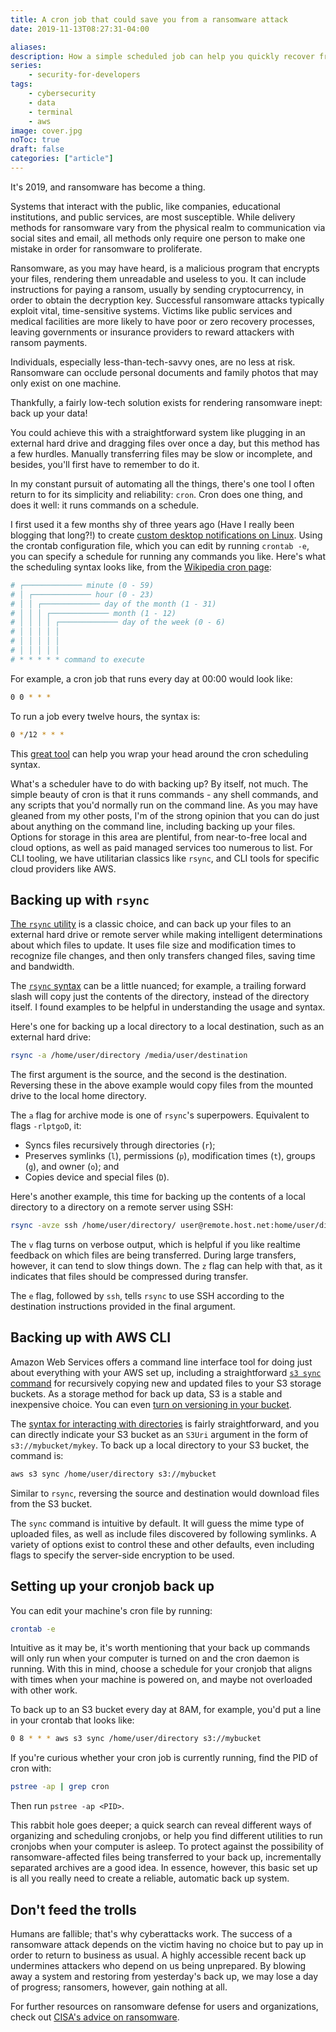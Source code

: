 ```yaml
---
title: A cron job that could save you from a ransomware attack
date: 2019-11-13T08:27:31-04:00

aliases:
description: How a simple scheduled job can help you quickly recover from ransomware.
series:
    - security-for-developers
tags:
    - cybersecurity
    - data
    - terminal
    - aws
image: cover.jpg
noToc: true
draft: false
categories: ["article"]
---
```


It's 2019, and ransomware has become a thing.

Systems that interact with the public, like companies, educational institutions, and public services, are most susceptible. While delivery methods for ransomware vary from the physical realm to communication via social sites and email, all methods only require one person to make one mistake in order for ransomware to proliferate.

Ransomware, as you may have heard, is a malicious program that encrypts your files, rendering them unreadable and useless to you. It can include instructions for paying a ransom, usually by sending cryptocurrency, in order to obtain the decryption key. Successful ransomware attacks typically exploit vital, time-sensitive systems. Victims like public services and medical facilities are more likely to have poor or zero recovery processes, leaving governments or insurance providers to reward attackers with ransom payments.

Individuals, especially less-than-tech-savvy ones, are no less at risk. Ransomware can occlude personal documents and family photos that may only exist on one machine.

Thankfully, a fairly low-tech solution exists for rendering ransomware inept: back up your data!

You could achieve this with a straightforward system like plugging in an external hard drive and dragging files over once a day, but this method has a few hurdles. Manually transferring files may be slow or incomplete, and besides, you'll first have to remember to do it.

In my constant pursuit of automating all the things, there's one tool I often return to for its simplicity and reliability: `cron`. Cron does one thing, and does it well: it runs commands on a schedule.

I first used it a few months shy of three years ago (Have I really been blogging that long?!) to create [custom desktop notifications on Linux](/blog/how-i-created-custom-desktop-notifications-using-terminal-and-cron/). Using the crontab configuration file, which you can edit by running `crontab -e`, you can specify a schedule for running any commands you like. Here's what the scheduling syntax looks like, from the [Wikipedia cron page](https://en.wikipedia.org/wiki/Cron):

```sh
# ┌───────────── minute (0 - 59)
# │ ┌───────────── hour (0 - 23)
# │ │ ┌───────────── day of the month (1 - 31)
# │ │ │ ┌───────────── month (1 - 12)
# │ │ │ │ ┌───────────── day of the week (0 - 6)
# │ │ │ │ │
# │ │ │ │ │
# │ │ │ │ │
# * * * * * command to execute
```

For example, a cron job that runs every day at 00:00 would look like:

```sh
0 0 * * *
```

To run a job every twelve hours, the syntax is:

```sh
0 */12 * * *
```

This [great tool](https://crontab.guru/) can help you wrap your head around the cron scheduling syntax.

What's a scheduler have to do with backing up? By itself, not much. The simple beauty of cron is that it runs commands - any shell commands, and any scripts that you'd normally run on the command line. As you may have gleaned from my other posts, I'm of the strong opinion that you can do just about anything on the command line, including backing up your files. Options for storage in this area are plentiful, from near-to-free local and cloud options, as well as paid managed services too numerous to list. For CLI tooling, we have utilitarian classics like `rsync`, and CLI tools for specific cloud providers like AWS.

## Backing up with `rsync`

[The `rsync` utility](https://en.wikipedia.org/wiki/Rsync) is a classic choice, and can back up your files to an external hard drive or remote server while making intelligent determinations about which files to update. It uses file size and modification times to recognize file changes, and then only transfers changed files, saving time and bandwidth.

The [`rsync` syntax](https://download.samba.org/pub/rsync/rsync.html) can be a little nuanced; for example, a trailing forward slash will copy just the contents of the directory, instead of the directory itself. I found examples to be helpful in understanding the usage and syntax.

Here's one for backing up a local directory to a local destination, such as an external hard drive:

```sh
rsync -a /home/user/directory /media/user/destination
```

The first argument is the source, and the second is the destination. Reversing these in the above example would copy files from the mounted drive to the local home directory.

The `a` flag for archive mode is one of `rsync`'s superpowers. Equivalent to flags `-rlptgoD`, it:

- Syncs files recursively through directories (`r`);
- Preserves symlinks (`l`), permissions (`p`), modification times (`t`), groups (`g`), and owner (`o`); and
- Copies device and special files (`D`).

Here's another example, this time for backing up the contents of a local directory to a directory on a remote server using SSH:

```sh
rsync -avze ssh /home/user/directory/ user@remote.host.net:home/user/directory
```

The `v` flag turns on verbose output, which is helpful if you like realtime feedback on which files are being transferred. During large transfers, however, it can tend to slow things down. The `z` flag can help with that, as it indicates that files should be compressed during transfer.

The `e` flag, followed by `ssh`, tells `rsync` to use SSH according to the destination instructions provided in the final argument.

## Backing up with AWS CLI

Amazon Web Services offers a command line interface tool for doing just about everything with your AWS set up, including a straightforward [`s3 sync` command](https://docs.aws.amazon.com/ja_jp/cli/latest/reference/s3/sync.html) for recursively copying new and updated files to your S3 storage buckets. As a storage method for back up data, S3 is a stable and inexpensive choice. You can even [turn on versioning in your bucket](https://docs.aws.amazon.com/AmazonS3/latest/dev/Versioning.html).

The [syntax for interacting with directories](https://docs.aws.amazon.com/ja_jp/cli/latest/reference/s3/index.html#directory-and-s3-prefix-operations) is fairly straightforward, and you can directly indicate your S3 bucket as an `S3Uri` argument in the form of `s3://mybucket/mykey`. To back up a local directory to your S3 bucket, the command is:

```sh
aws s3 sync /home/user/directory s3://mybucket
```

Similar to `rsync`, reversing the source and destination would download files from the S3 bucket.

The `sync` command is intuitive by default. It will guess the mime type of uploaded files, as well as include files discovered by following symlinks. A variety of options exist to control these and other defaults, even including flags to specify the server-side encryption to be used.

## Setting up your cronjob back up

You can edit your machine's cron file by running:

```sh
crontab -e
```

Intuitive as it may be, it's worth mentioning that your back up commands will only run when your computer is turned on and the cron daemon is running. With this in mind, choose a schedule for your cronjob that aligns with times when your machine is powered on, and maybe not overloaded with other work.

To back up to an S3 bucket every day at 8AM, for example, you'd put a line in your crontab that looks like:

```sh
0 8 * * * aws s3 sync /home/user/directory s3://mybucket
```

If you're curious whether your cron job is currently running, find the PID of cron with:

```sh
pstree -ap | grep cron
```

Then run `pstree -ap <PID>`.

This rabbit hole goes deeper; a quick search can reveal different ways of organizing and scheduling cronjobs, or help you find different utilities to run cronjobs when your computer is asleep. To protect against the possibility of ransomware-affected files being transferred to your back up, incrementally separated archives are a good idea. In essence, however, this basic set up is all you really need to create a reliable, automatic back up system.

## Don't feed the trolls

Humans are fallible; that's why cyberattacks work. The success of a ransomware attack depends on the victim having no choice but to pay up in order to return to business as usual. A highly accessible recent back up undermines attackers who depend on us being unprepared. By blowing away a system and restoring from yesterday's back up, we may lose a day of progress; ransomers, however, gain nothing at all.

For further resources on ransomware defense for users and organizations, check out [CISA's advice on ransomware](https://www.us-cert.gov/Ransomware).
